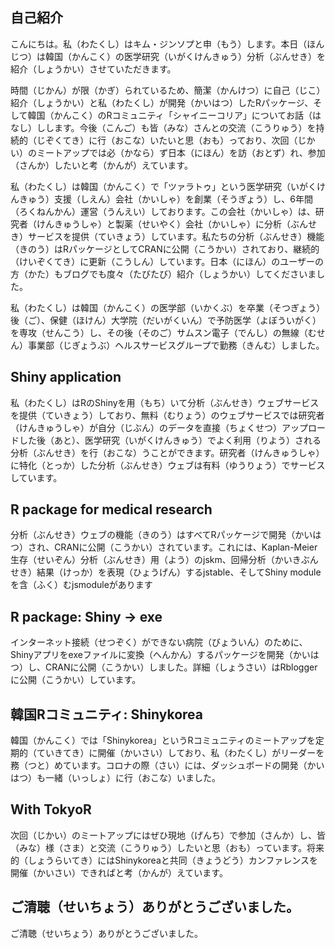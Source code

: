   
## 自己紹介

こんにちは。私（わたくし）はキム・ジンソプと申（もう）します。本日（ほんじつ）は韓国（かんこく）の医学研究（いがくけんきゅう）分析（ぶんせき）を紹介（しょうかい）させていただきます。

時間（じかん）が限（かぎ）られているため、簡潔（かんけつ）に自己（じこ）紹介（しょうかい）と私（わたくし）が開発（かいはつ）したRパッケージ、そして韓国（かんこく）のRコミュニティ「シャイニーコリア」についてお話（はなし）しします。今後（こんご）も皆（みな）さんとの交流（こうりゅう）を持続的（じぞくてき）に行（おこな）いたいと思（おも）っており、次回（じかい）のミートアップでは必（かなら）ず日本（にほん）を訪（おとず）れ、参加（さんか）したいと考（かんが）えています。

私（わたくし）は韓国（かんこく）で「ツァラトゥ」という医学研究（いがくけんきゅう）支援（しえん）会社（かいしゃ）を創業（そうぎょう）し、6年間（ろくねんかん）運営（うんえい）しております。この会社（かいしゃ）は、研究者（けんきゅうしゃ）と製薬（せいやく）会社（かいしゃ）に分析（ぶんせき）サービスを提供（ていきょう）しています。私たちの分析（ぶんせき）機能（きのう）はRパッケージとしてCRANに公開（こうかい）されており、継続的（けいぞくてき）に更新（こうしん）しています。日本（にほん）のユーザーの方（かた）もブログでも度々（たびたび）紹介（しょうかい）してくださいました。

私（わたくし）は韓国（かんこく）の医学部（いかくぶ）を卒業（そつぎょう）後（ご）、保健（ほけん）大学院（だいがくいん）で予防医学（よぼういがく）を専攻（せんこう）し、その後（そのご）サムスン電子（でんし）の無線（むせん）事業部（じぎょうぶ）ヘルスサービスグループで勤務（きんむ）しました。


## Shiny application

私（わたくし）はRのShinyを用（もち）いて分析（ぶんせき）ウェブサービスを提供（ていきょう）しており、無料（むりょう）のウェブサービスでは研究者（けんきゅうしゃ）が自分（じぶん）のデータを直接（ちょくせつ）アップロードした後（あと）、医学研究（いがくけんきゅう）でよく利用（りよう）される分析（ぶんせき）を行（おこな）うことができます。研究者（けんきゅうしゃ）に特化（とっか）した分析（ぶんせき）ウェブは有料（ゆうりょう）でサービスしています。


## R package for medical research

分析（ぶんせき）ウェブの機能（きのう）はすべてRパッケージで開発（かいはつ）され、CRANに公開（こうかい）されています。これには、Kaplan-Meier生存（せいぞん）分析（ぶんせき）用（よう）のjskm、回帰分析（かいきぶんせき）結果（けっか）を表現（ひょうげん）するjstable、そしてShiny moduleを含（ふく）むjsmoduleがあります


## R package: Shiny -> exe

インターネット接続（せつぞく）ができない病院（びょういん）のために、Shinyアプリをexeファイルに変換（へんかん）するパッケージを開発（かいはつ）し、CRANに公開（こうかい）しました。詳細（しょうさい）はRbloggerに公開（こうかい）しています。


## 韓国Rコミュニティ: Shinykorea

韓国（かんこく）では「Shinykorea」というRコミュニティのミートアップを定期的（ていきてき）に開催（かいさい）しており、私（わたくし）がリーダーを務（つと）めています。コロナの際（さい）には、ダッシュボードの開発（かいはつ）も一緒（いっしょ）に行（おこな）いました。


## With TokyoR

次回（じかい）のミートアップにはぜひ現地（げんち）で参加（さんか）し、皆（みな）様（さま）と交流（こうりゅう）したいと思（おも）っています。将来的（しょうらいてき）にはShinykoreaと共同（きょうどう）カンファレンスを開催（かいさい）できればと考（かんが）えています。


## ご清聴（せいちょう）ありがとうございました。

ご清聴（せいちょう）ありがとうございました。
